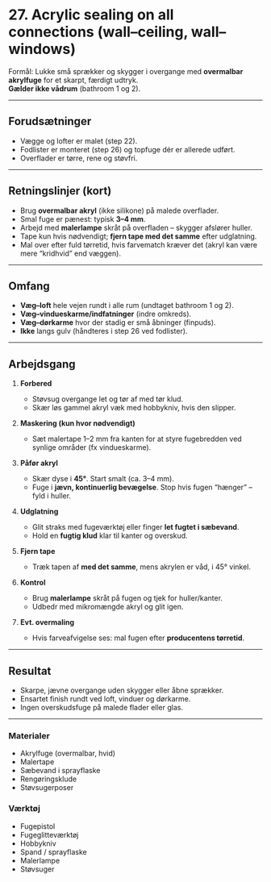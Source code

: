 # 27. Acrylic sealing on all connections (wall–ceiling, wall–windows)

Formål: Lukke små sprækker og skygger i overgange med **overmalbar akrylfuge** for et skarpt, færdigt udtryk.  
**Gælder ikke vådrum** (bathroom 1 og 2).

---

## Forudsætninger
- Vægge og lofter er malet (step 22).
- Fodlister er monteret (step 26) og topfuge dér er allerede udført.
- Overflader er tørre, rene og støvfri.

---

## Retningslinjer (kort)
- Brug **overmalbar akryl** (ikke silikone) på malede overflader.
- Smal fuge er pænest: typisk **3–4 mm**.
- Arbejd med **malerlampe** skråt på overfladen – skygger afslører huller.
- Tape kun hvis nødvendigt; **fjern tape med det samme** efter udglatning.
- Mal over efter fuld tørretid, hvis farvematch kræver det (akryl kan være mere “kridhvid” end væggen).

---

## Omfang
- **Væg–loft** hele vejen rundt i alle rum (undtaget bathroom 1 og 2).
- **Væg–vindueskarme/indfatninger** (indre omkreds).
- **Væg–dørkarme** hvor der stadig er små åbninger (finpuds).
- **Ikke** langs gulv (håndteres i step 26 ved fodlister).

---

## Arbejdsgang

1. **Forbered**
   - Støvsug overgange let og tør af med tør klud.
   - Skær løs gammel akryl væk med hobbykniv, hvis den slipper.

2. **Maskering (kun hvor nødvendigt)**
   - Sæt malertape 1–2 mm fra kanten for at styre fugebredden ved synlige områder (fx vindueskarme).

3. **Påfør akryl**
   - Skær dyse i **45°**. Start smalt (ca. 3–4 mm).
   - Fuge i **jævn, kontinuerlig bevægelse**. Stop hvis fugen “hænger” – fyld i huller.

4. **Udglatning**
   - Glit straks med fugeværktøj eller finger **let fugtet i sæbevand**.
   - Hold en **fugtig klud** klar til kanter og overskud.

5. **Fjern tape**
   - Træk tapen af **med det samme**, mens akrylen er våd, i 45° vinkel.

6. **Kontrol**
   - Brug **malerlampe** skråt på fugen og tjek for huller/kanter.
   - Udbedr med mikromængde akryl og glit igen.

7. **Evt. overmaling**
   - Hvis farveafvigelse ses: mal fugen efter **producentens tørretid**.

---

## Resultat
- Skarpe, jævne overgange uden skygger eller åbne sprækker.
- Ensartet finish rundt ved loft, vinduer og dørkarme.
- Ingen overskudsfuge på malede flader eller glas.

---

### Materialer
- Akrylfuge (overmalbar, hvid)
- Malertape
- Sæbevand i sprayflaske
- Rengøringsklude
- Støvsugerposer

### Værktøj
- Fugepistol
- Fugeglitteværktøj
- Hobbykniv
- Spand / sprayflaske
- Malerlampe
- Støvsuger
